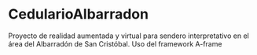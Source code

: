 # CedularioAlbarradon
Proyecto de realidad aumentada y virtual para sendero interpretativo en el área del Albarradón de San Cristóbal. Uso del framework A-frame

